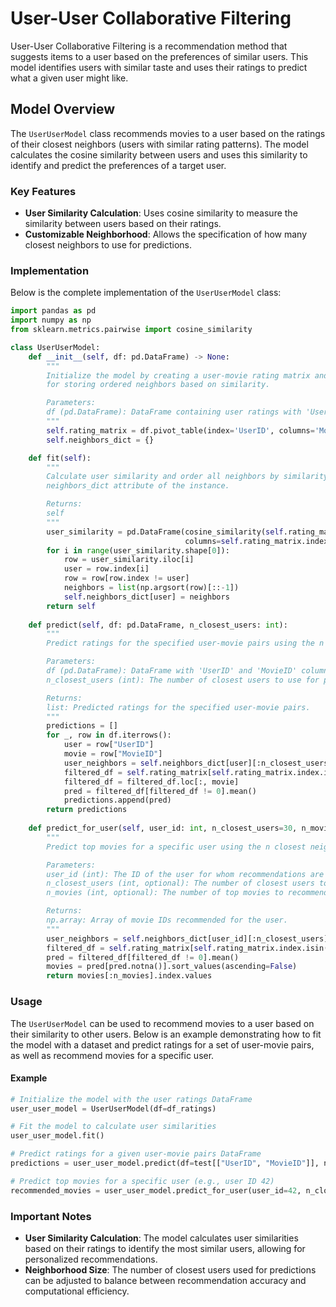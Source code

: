 # User-User Collaborative Filtering

User-User Collaborative Filtering is a recommendation method that suggests items to a user based on the preferences of similar users. This model identifies users with similar taste and uses their ratings to predict what a given user might like.

## Model Overview

The `UserUserModel` class recommends movies to a user based on the ratings of their closest neighbors (users with similar rating patterns). The model calculates the cosine similarity between users and uses this similarity to identify and predict the preferences of a target user.

### Key Features

- **User Similarity Calculation**: Uses cosine similarity to measure the similarity between users based on their ratings.
- **Customizable Neighborhood**: Allows the specification of how many closest neighbors to use for predictions.

### Implementation

Below is the complete implementation of the `UserUserModel` class:

```python
import pandas as pd
import numpy as np
from sklearn.metrics.pairwise import cosine_similarity

class UserUserModel:
    def __init__(self, df: pd.DataFrame) -> None:
        """
        Initialize the model by creating a user-movie rating matrix and preparing a dictionary
        for storing ordered neighbors based on similarity.

        Parameters:
        df (pd.DataFrame): DataFrame containing user ratings with 'UserID', 'MovieID', and 'Rating'.
        """
        self.rating_matrix = df.pivot_table(index='UserID', columns='MovieID', values='Rating', fill_value=0)
        self.neighbors_dict = {}

    def fit(self):
        """
        Calculate user similarity and order all neighbors by similarity. The order is stored in the
        neighbors_dict attribute of the instance.

        Returns:
        self
        """
        user_similarity = pd.DataFrame(cosine_similarity(self.rating_matrix), index=self.rating_matrix.index,
                                       columns=self.rating_matrix.index)
        for i in range(user_similarity.shape[0]):
            row = user_similarity.iloc[i]
            user = row.index[i]
            row = row[row.index != user]
            neighbors = list(np.argsort(row)[::-1])
            self.neighbors_dict[user] = neighbors
        return self
    
    def predict(self, df: pd.DataFrame, n_closest_users: int):
        """
        Predict ratings for the specified user-movie pairs using the n closest neighbors.

        Parameters:
        df (pd.DataFrame): DataFrame with 'UserID' and 'MovieID' columns specifying the pairs to predict.
        n_closest_users (int): The number of closest users to use for prediction.

        Returns:
        list: Predicted ratings for the specified user-movie pairs.
        """
        predictions = []
        for _, row in df.iterrows():
            user = row["UserID"]
            movie = row["MovieID"]
            user_neighbors = self.neighbors_dict[user][:n_closest_users]
            filtered_df = self.rating_matrix[self.rating_matrix.index.isin(user_neighbors)]
            filtered_df = filtered_df.loc[:, movie]
            pred = filtered_df[filtered_df != 0].mean()
            predictions.append(pred)
        return predictions
    
    def predict_for_user(self, user_id: int, n_closest_users=30, n_movies=10):
        """
        Predict top movies for a specific user using the n closest neighbors.

        Parameters:
        user_id (int): The ID of the user for whom recommendations are to be made.
        n_closest_users (int, optional): The number of closest users to use for prediction. Default is 30.
        n_movies (int, optional): The number of top movies to recommend. Default is 10.

        Returns:
        np.array: Array of movie IDs recommended for the user.
        """
        user_neighbors = self.neighbors_dict[user_id][:n_closest_users]
        filtered_df = self.rating_matrix[self.rating_matrix.index.isin(user_neighbors)]
        pred = filtered_df[filtered_df != 0].mean()
        movies = pred[pred.notna()].sort_values(ascending=False)
        return movies[:n_movies].index.values
```

### Usage

The `UserUserModel` can be used to recommend movies to a user based on their similarity to other users. Below is an example demonstrating how to fit the model with a dataset and predict ratings for a set of user-movie pairs, as well as recommend movies for a specific user.

#### Example

```python
# Initialize the model with the user ratings DataFrame
user_user_model = UserUserModel(df=df_ratings)

# Fit the model to calculate user similarities
user_user_model.fit()

# Predict ratings for a given user-movie pairs DataFrame
predictions = user_user_model.predict(df=test[["UserID", "MovieID"]], n_closest_users=30)

# Predict top movies for a specific user (e.g., user ID 42)
recommended_movies = user_user_model.predict_for_user(user_id=42, n_closest_users=30, n_movies=10)
```

### Important Notes

- **User Similarity Calculation**: The model calculates user similarities based on their ratings to identify the most similar users, allowing for personalized recommendations.
- **Neighborhood Size**: The number of closest users used for predictions can be adjusted to balance between recommendation accuracy and computational efficiency.

